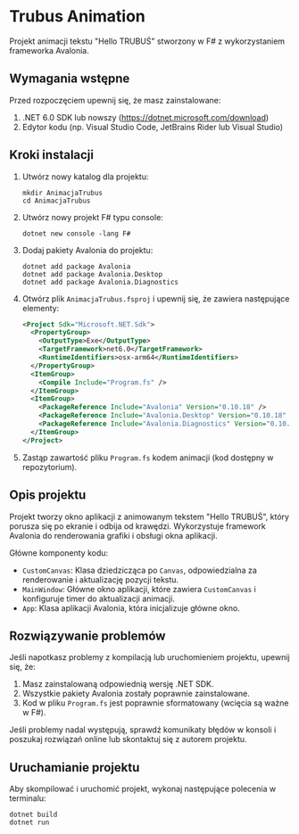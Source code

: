 # Trubus Animation

Projekt animacji tekstu "Hello TRUBUŚ" stworzony w F# z wykorzystaniem frameworka Avalonia.

## Wymagania wstępne

Przed rozpoczęciem upewnij się, że masz zainstalowane:

1. .NET 6.0 SDK lub nowszy (https://dotnet.microsoft.com/download)
2. Edytor kodu (np. Visual Studio Code, JetBrains Rider lub Visual Studio)

## Kroki instalacji

1. Utwórz nowy katalog dla projektu:

   ```
   mkdir AnimacjaTrubus
   cd AnimacjaTrubus
   ```

2. Utwórz nowy projekt F# typu console:

   ```
   dotnet new console -lang F#
   ```

3. Dodaj pakiety Avalonia do projektu:

   ```
   dotnet add package Avalonia
   dotnet add package Avalonia.Desktop
   dotnet add package Avalonia.Diagnostics
   ```

4. Otwórz plik `AnimacjaTrubus.fsproj` i upewnij się, że zawiera następujące elementy:

   ```xml
   <Project Sdk="Microsoft.NET.Sdk">
     <PropertyGroup>
       <OutputType>Exe</OutputType>
       <TargetFramework>net6.0</TargetFramework>
       <RuntimeIdentifiers>osx-arm64</RuntimeIdentifiers>
     </PropertyGroup>
     <ItemGroup>
       <Compile Include="Program.fs" />
     </ItemGroup>
     <ItemGroup>
       <PackageReference Include="Avalonia" Version="0.10.18" />
       <PackageReference Include="Avalonia.Desktop" Version="0.10.18" />
       <PackageReference Include="Avalonia.Diagnostics" Version="0.10.18" />
     </ItemGroup>
   </Project>
   ```

5. Zastąp zawartość pliku `Program.fs` kodem animacji (kod dostępny w repozytorium).

## Opis projektu

Projekt tworzy okno aplikacji z animowanym tekstem "Hello TRUBUŚ", który porusza się po ekranie i odbija od krawędzi. Wykorzystuje framework Avalonia do renderowania grafiki i obsługi okna aplikacji.

Główne komponenty kodu:

- `CustomCanvas`: Klasa dziedzicząca po `Canvas`, odpowiedzialna za renderowanie i aktualizację pozycji tekstu.
- `MainWindow`: Główne okno aplikacji, które zawiera `CustomCanvas` i konfiguruje timer do aktualizacji animacji.
- `App`: Klasa aplikacji Avalonia, która inicjalizuje główne okno.

## Rozwiązywanie problemów

Jeśli napotkasz problemy z kompilacją lub uruchomieniem projektu, upewnij się, że:

1. Masz zainstalowaną odpowiednią wersję .NET SDK.
2. Wszystkie pakiety Avalonia zostały poprawnie zainstalowane.
3. Kod w pliku `Program.fs` jest poprawnie sformatowany (wcięcia są ważne w F#).

Jeśli problemy nadal występują, sprawdź komunikaty błędów w konsoli i poszukaj rozwiązań online lub skontaktuj się z autorem projektu.

## Uruchamianie projektu

Aby skompilować i uruchomić projekt, wykonaj następujące polecenia w terminalu:

```
dotnet build
dotnet run
```
